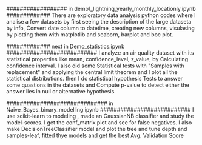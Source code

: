 ################## in demo1_lightning_yearly_monthly_locationly.ipynb ############# 
There are exploratory data analysis python codes
where I analise a few datasets by first seeing the description of the large dataseta by info, Convert date column to datetime, creating new columns, visulasing 
by plotting them with matplotlib and seaborn, barplot and boc plot.

############# next in Demo_statistics.ipynb ###########################
I analyze an air quality dataset with its statistical properties like mean, confidence_level, z_value, by Calculating  confidence interval. 
I also did some Statistical tests with "Samples with replacement" and applying the central limit theorem and I plot all the statistical distributions.
then I do statistical hypothesis Tests to answer some quastions in the datasets and Compute p-value to detect either the answer lies in null or alternative hypothesis.

############################## in Naive_Bayes_binary_modelling.ipynb ###########################
I use scikit-learn to modeling , made an GaussianNB classifier and study the model-scores. I get the conf_matrix plot and see for false negatives.
I also make DecisionTreeClassifier model and plot the tree and tune depth and samples-leaf, fitted thye models and get the best Avg. Validation Score

